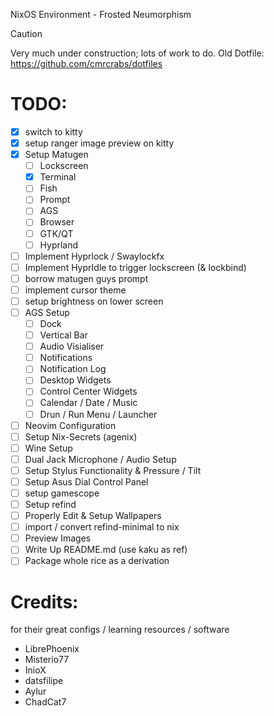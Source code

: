 NixOS Environment - Frosted Neumorphism

> [!Caution]
>
> Very much under construction; lots of work to do.
> Old Dotfile: https://github.com/cmrcrabs/dotfiles


# TODO: 

- [X] switch to kitty
- [X] setup ranger image preview on kitty
- [X] Setup Matugen
    - [ ] Lockscreen
    - [X] Terminal
    - [ ] Fish
    - [ ] Prompt
    - [ ] AGS
    - [ ] Browser
    - [ ] GTK/QT
    - [ ] Hyprland
- [ ] Implement Hyprlock / Swaylockfx
- [ ] Implement HyprIdle to trigger lockscreen (& lockbind)
- [ ] borrow matugen guys prompt
- [ ] implement cursor theme
- [ ] setup brightness on lower screen
- [ ] AGS Setup
    - [ ] Dock
    - [ ] Vertical Bar
    - [ ] Audio Visialiser
    - [ ] Notifications
    - [ ] Notification Log
    - [ ] Desktop Widgets
    - [ ] Control Center Widgets
    - [ ] Calendar / Date / Music
    - [ ] Drun / Run Menu / Launcher
- [ ] Neovim Configuration
- [ ] Setup Nix-Secrets (agenix)
- [ ] Wine Setup
- [ ] Dual Jack Microphone / Audio Setup
- [ ] Setup Stylus Functionality & Pressure / Tilt
- [ ] Setup Asus Dial Control Panel 
- [ ] setup gamescope
- [ ] Setup refind 
- [ ] Properly Edit & Setup Wallpapers
- [ ] import / convert refind-minimal to nix
- [ ] Preview Images
- [ ] Write Up README.md (use kaku as ref)
- [ ] Package whole rice as a derivation

# Credits:
for their great configs / learning resources / software

- LibrePhoenix
- Misterio77
- InioX
- datsfilipe
- Aylur
- ChadCat7
